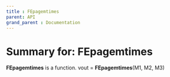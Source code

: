 ```yaml
---
title : FEpagemtimes
parent: API
grand_parent : Documentation
---
```

# Summary for: **FEpagemtimes**

**FEpagemtimes** is a function.
vout = **FEpagemtimes**(M1, M2, M3)

